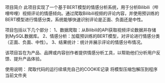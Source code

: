 项目简介
此项目实现了一个基于BERT模型的情感分析系统，用于分析Bilibili（哔哩哔哩）视频评论的情感倾向。通过爬取Bilibili视频的评论内容，并使用预训练的BERT模型进行情感分类，系统能够快速识别评论是正面、负面还是中性。

项目包括以下几个部分：
1、数据爬取：从Bilibili的API获取视频评论数据并存储到MySQL数据库。
2、情感分析：加载预训练的BERT模型，对评论进行情感分类（正面、负面、中性）。
3、结果统计：统计并展示评论的情感分布情况。

该项目旨在为产品、品牌或内容创作者提供情感分析工具，以帮助他们分析用户反馈、提升产品体验。

使用说明：
爬取代码的运行续填充自己的COOKIE记录
将模型压缩包解压到程序当前文件夹
